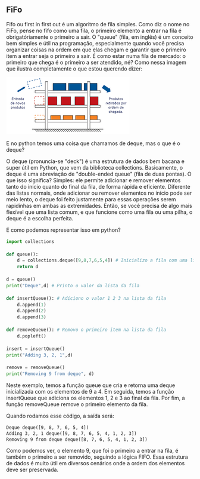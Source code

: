 ## FiFo

Fifo ou first in first out é um algoritmo de fila simples. Como diz o nome no FiFo, pense no fifo como uma fila, o primeiro elemento a entrar na fila é obrigatóriamente o primeiro a sair. O "queue" (fila, em inglês) é um conceito bem simples e útil na programação, especialmente quando você precisa organizar coisas na ordem em que elas chegam e garantir que o primeiro item a entrar seja o primeiro a sair. É como estar numa fila de mercado: o primeiro que chega é o primeiro a ser atendido, né?
Como nessa imagem que ilustra completamente o que estou querendo dizer:

<img src="https://github.com/BrunoCiccarino/python4noobs/blob/main/Ci%C3%AAnciasDaComputa%C3%A7%C3%A3o/FiFo/img/firstinfirstout.png" alt="First In First Out"> 

E no python temos uma coisa que chamamos de deque, mas o que é o deque?

O deque (pronuncia-se "deck") é uma estrutura de dados bem bacana e super útil em Python, que vem da biblioteca collections. Basicamente, o deque é uma abreviação de "double-ended queue" (fila de duas pontas). O que isso significa? Simples: ele permite adicionar e remover elementos tanto do início quanto do final da fila, de forma rápida e eficiente. Diferente das listas normais, onde adicionar ou remover elementos no início pode ser meio lento, o deque foi feito justamente para essas operações serem rapidinhas em ambas as extremidades. Então, se você precisa de algo mais flexível que uma lista comum, e que funcione como uma fila ou uma pilha, o deque é a escolha perfeita.

E como podemos representar isso em python? 

``` Python
import collections

def queue():
    d = collections.deque([9,8,7,6,5,4]) # Inicializo a fila com uma lista de 9 a 4
    return d 

d = queue()
print("Deque",d) # Printo o valor da lista da fila

def insertQueue(): # Adiciono o valor 1 2 3 na lista da fila
    d.append(1) 
    d.append(2)
    d.append(3)

def removeQueue(): # Removo o primeiro item na lista da fila
    d.popleft()

insert = insertQueue()
print("Adding 3, 2, 1",d)

remove = removeQueue()
print("Removing 9 from deque", d)
```

Neste exemplo, temos a função queue que cria e retorna uma deque inicializada com os elementos de 9 a 4. Em seguida, temos a função insertQueue que adiciona os elementos 1, 2 e 3 ao final da fila. Por fim, a função removeQueue remove o primeiro elemento da fila.

Quando rodamos esse código, a saída será:

```
Deque deque([9, 8, 7, 6, 5, 4])
Adding 3, 2, 1 deque([9, 8, 7, 6, 5, 4, 1, 2, 3])
Removing 9 from deque deque([8, 7, 6, 5, 4, 1, 2, 3])
```

Como podemos ver, o elemento 9, que foi o primeiro a entrar na fila, é também o primeiro a ser removido, seguindo a lógica FIFO. Essa estrutura de dados é muito útil em diversos cenários onde a ordem dos elementos deve ser preservada.

